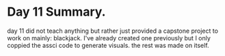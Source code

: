 # Day 11 Summary.

day 11 did not teach anything but rather just provided a capstone project
to work on mainly: blackjack. I've already created one previously but I only
coppied the assci code to generate visuals. the rest was made on itself.